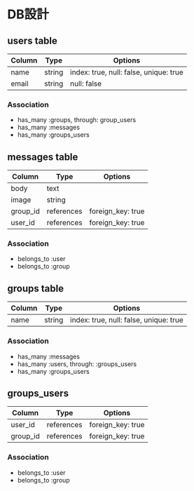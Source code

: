 # DB設計

## users table

|Column|Type|Options|
|------|----|-------|
|name|string|index: true, null: false, unique: true|
|email|string|null: false|unique: true|

### Association

  - has_many :groups, through: group_users
  - has_many :messages
  - has_many :groups_users



## messages table
|Column|Type|Options|
|------|----|-------|
|body|text|   |
|image|string|  |
|group_id|references| foreign_key: true|
|user_id|references| foreign_key: true|

### Association

   - belongs_to :user
   - belongs_to :group



## groups table
|Column|Type|Options|
|------|----|-------|
|name|string|index: true, null: false, unique: true|

### Association

   - has_many :messages
   - has_many :users, through: :groups_users <br>
   - has_many :groups_users
   
   
   
## groups_users
|Column|Type|Options|
|------|----|-------|
|user_id|references|foreign_key: true|
|group_id|references|foreign_key: true|

### Association
   - belongs_to :user
   - belongs_to :group
